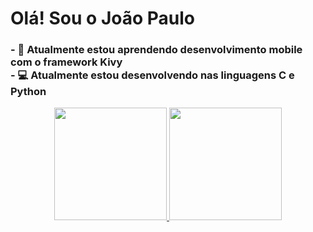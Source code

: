 ### <H1>Olá! Sou o João Paulo</H1>
<h3>
-  🌱  Atualmente estou aprendendo desenvolvimento mobile com o framework Kivy </br> 
-  💻  Atualmente estou desenvolvendo nas linguagens C e Python
</h3>

<!--
**Joaopaulop/joaopaulop** is a ✨ _special_ ✨ repository because its `README.md` (this file) appears on your GitHub profile.

Here are some ideas to get you started:

- 🔭 I’m currently working on ...
- 🌱 I’m currently learning ...
- 👯 I’m looking to collaborate on ...
- 🤔 I’m looking for help with ...
- 💬 Ask me about ...
- 📫 How to reach me: ...
- 😄 Pronouns: ...
- ⚡ Fun fact: ...
-->

<div align="center">
  <a href="https://github.com/joaopaulop">
  <img height="180em" src="https://github-readme-stats.vercel.app/api?username=joaopaulop&include_all_commits=true&count_private=true&theme=tokyonight"/>
  <img height = "180em" src="https://github-readme-stats.vercel.app/api/top-langs/?username=joaopaulop&langs_count=5&include_all_commits=true&count_private=true&theme=tokyonight"/>
</div>
